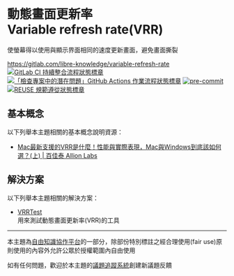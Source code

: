# 動態畫面更新率<br>Variable refresh rate(VRR)

使螢幕得以使用與顯示界面相同的速度更新畫面，避免畫面撕裂

<https://gitlab.com/libre-knowledge/variable-refresh-rate>  
[![GitLab CI 持續整合流程狀態標章](https://gitlab.com/libre-knowledge/variable-refresh-rate/badges/main/pipeline.svg?ignore_skipped=true "點擊查看 GitLab CI 持續整合流程的運行狀態")](https://gitlab.com/libre-knowledge/variable-refresh-rate/-/commits/main) [![「檢查專案中的潛在問題」GitHub Actions 作業流程狀態標章](https://github.com/libre-knowledge/variable-refresh-rate/actions/workflows/check-potential-problems.yml/badge.svg "本專案使用 GitHub Actions 自動化檢查專案中的潛在問題")](https://github.com/libre-knowledge/variable-refresh-rate/actions/workflows/check-potential-problems.yml) [![pre-commit](https://img.shields.io/badge/pre--commit-enabled-brightgreen?logo=pre-commit&logoColor=white "本專案使用 pre-commit 檢查專案中的潛在問題")](https://github.com/pre-commit/pre-commit) [![REUSE 規範遵從狀態標章](https://api.reuse.software/badge/gitlab.com/libre-knowledge/variable-refresh-rate "本專案遵從 REUSE 規範降低軟體授權合規成本")](https://api.reuse.software/info/gitlab.com/libre-knowledge/variable-refresh-rate)

## 基本概念

以下列舉本主題相關的基本概念說明資源：

* [Mac最新支援的VRR是什麼！性能與實際表現，Mac與Windows到底該如何選？(上) | 百佳泰 Allion Labs](https://www.allion.com.tw/tech_audio_video_adaptivesync/)

## 解決方案

以下列舉本主題相關的解決方案：

* [VRRTest](https://gitlab.com/libre-knowledge/vrrtest)  
  用來測試動態畫面更新率(VRR)的工具

<!--
## 子主題

以下列舉本主題相關的主題：

## 參考資料

以下列舉撰寫本主題內容時所參考的第三方資源：

（待補）
-->

---

本主題為[自由知識協作平台](https://gitlab.com/libre-knowledge/libre-knowledge)的一部分，除部份特別標註之經合理使用(fair use)原則使用的內容外允許公眾於授權範圍內自由使用

如有任何問題，歡迎於本主題的[議題追蹤系統](https://gitlab.com/libre-knowledge/variable-refresh-rate/-/issues)創建新議題反饋
